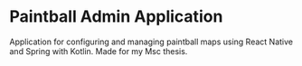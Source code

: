 # Paintball Admin Application
Application for configuring and managing paintball maps using React Native and Spring with Kotlin. Made for my Msc thesis. 
